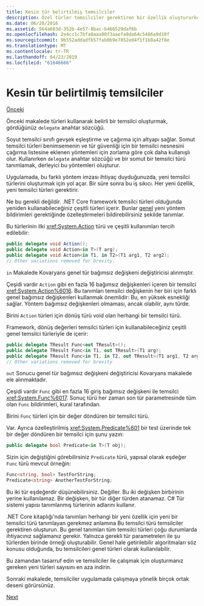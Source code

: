 ```yaml
---
title: Kesin tür belirtilmiş temsilciler
description: Özel türler temsilciler gerektiren bir özellik oluştururken bildirmek için genel temsilci türleriyle kullanmayı öğrenin.
ms.date: 06/20/2016
ms.assetid: 564a683d-352b-4e57-8bac-b466529daf6b
ms.openlocfilehash: 2e4cc1c7bfa0aaa90f3aaefa0da64c5486a9d10f
ms.sourcegitcommit: 9b552addadfb57fab0b9e7852ed4f1f1b8a42f8e
ms.translationtype: MT
ms.contentlocale: tr-TR
ms.lasthandoff: 04/23/2019
ms.locfileid: "61646666"
---
```

# <a name="strongly-typed-delegates"></a>Kesin tür belirtilmiş temsilciler

[Önceki](delegate-class.md)

Önceki makalede türleri kullanarak belirli bir temsilci oluşturmak, gördüğünüz `delegate` anahtar sözcüğü. 

Soyut temsilci sınıfı gevşek eşleştirme ve çağırma için altyapı sağlar. Somut temsilci türleri benimsemenin ve tür güvenliği için bir temsilci nesnesini çağırma listesine eklenen yöntemleri için zorlama göre çok daha kullanışlı olur. Kullanırken `delegate` anahtar sözcüğü ve bir somut bir temsilci türü tanımlamak, derleyici bu yöntemleri oluşturur.

Uygulamada, bu farklı yöntem imzası ihtiyaç duyduğunuzda, yeni temsilci türlerini oluşturmak için yol açar. Bir süre sonra bu iş sıkıcı. Her yeni özellik, yeni temsilci türleri gerektirir.

Ne bu gerekli değildir. .NET Core framework temsilci türleri olduğunda yeniden kullanabileceğiniz çeşitli türleri içerir. Bunlar [genel](programming-guide/generics/index.md) yeni yöntem bildirimleri gerektiğinde özelleştirmeleri bildirebilirsiniz şekilde tanımlar. 

Bu türlerinin ilki <xref:System.Action> türü ve çeşitli kullanımları tercih edilebilir:

```csharp
public delegate void Action();
public delegate void Action<in T>(T arg);
public delegate void Action<in T1, in T2>(T1 arg1, T2 arg2);
// Other variations removed for brevity.
```

`in` Makalede Kovaryans genel tür bağımsız değişkeni değiştiricisi alınmıştır.

Çeşidi vardır `Action` gibi en fazla 16 bağımsız değişkenleri içeren bir temsilci <xref:System.Action%6016>.
Bu tanımları temsilci değişkenin her biri için farklı genel bağımsız değişkenleri kullanmak önemlidir: Bu, en yüksek esnekliği sağlar. Yöntem bağımsız değişkenleri olmaması, ancak olabilir, aynı türde.

Birini `Action` türleri için dönüş türü void olan herhangi bir temsilci türü.

Framework, dönüş değerleri temsilci türleri için kullanabileceğiniz çeşitli genel temsilci türleriyle de içerir:

```csharp
public delegate TResult Func<out TResult>();
public delegate TResult Func<in T1, out TResult>(T1 arg);
public delegate TResult Func<in T1, in T2, out TResult>(T1 arg1, T2 arg2);
// Other variations removed for brevity
```

`out` Sonucu genel tür bağımsız değişkeni değiştiricisi Kovaryans makalede ele alınmaktadır.

Çeşidi vardır `Func` gibi en fazla 16 giriş bağımsız değişkeni ile temsilci <xref:System.Func%6017>.
Sonuç türü her zaman son tür parametresinde tüm olan `Func` bildirimleri, kural tarafından.

Birini `Func` türleri için bir değer döndüren bir temsilci türü.

Var. Ayrıca özelleştirilmiş <xref:System.Predicate%601> 
bir test üzerinde tek bir değer döndüren bir temsilci için şunu yazın:

```csharp
public delegate bool Predicate<in T>(T obj);
```

Sizin için değiştiğini görebilirsiniz `Predicate` türü, yapısal olarak eşdeğer `Func` türü mevcut örneğin:

```csharp
Func<string, bool> TestForString;
Predicate<string> AnotherTestForString;
```

Bu iki tür eşdeğerdir düşünebilirsiniz. Değiller.
Bu iki değişken birbirinin yerine kullanılamaz. Bir değişken, bir tür diğer türden atanamaz. C# Tür sistemi yapısı tanımlanmış türlerinin adlarını kullanır.

.NET Core kitaplığı'nda tanımları herhangi bir yeni özellik için yeni bir temsilci türü tanımlayan gerekmez anlamına Bu temsilci türü temsilciler gerektiren oluşturun. Bu genel tanımları tüm temsilci türleri çoğu durumlarda ihtiyacınız sağlamanız gerekir. Yalnızca gerekli tür parametreleri ile şu türlerden birinde örneği oluşturabilir. Genel hale getirilebilir algoritmaları söz konusu olduğunda, bu temsilcileri genel türleri olarak kullanılabilir. 

Bu zamandan tasarruf edin ve temsilciler ile çalışmak için oluşturmanız gereken yeni türleri sayısını en aza indirin.

Sonraki makalede, temsilciler uygulamada çalışmaya yönelik birçok ortak deseni görürsünüz.

[Next](delegates-patterns.md)
